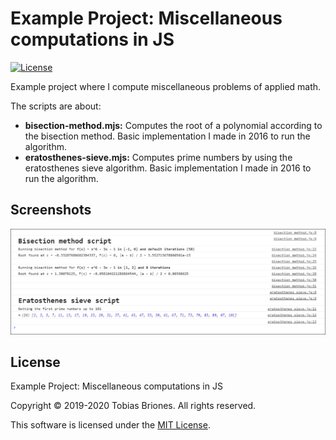 # Example Project: Miscellaneous computations in JS
[![License](https://img.shields.io/github/license/TobiasBriones/example.math.computation.js.misc_computations_in_js)](https://github.com/TobiasBriones/example.math.computation.js.misc_computations_in_js/blob/master/LICENSE)

Example project where I compute miscellaneous problems of applied math.

The scripts are about:
* **bisection-method.mjs:** Computes the root of a polynomial according to the bisection method. Basic implementation I
 made in 2016 to run the algorithm.
* **eratosthenes-sieve.mjs:** Computes prime numbers by using the eratosthenes sieve algorithm. Basic implementation I
 made in 2016 to run the algorithm.

## Screenshots
[![Screenshot 1](https://raw.githubusercontent.com/TobiasBriones/images/master/example-projects/example.math.computation.js.misc-computations-in-js/screenshot-1.png)](https://github.com/TobiasBriones/images/tree/master/example-projects)

## License
Example Project: Miscellaneous computations in JS

Copyright © 2019-2020 Tobias Briones. All rights reserved.

This software is licensed under the [MIT License](https://github.com/TobiasBriones/example.math.computation.js.misc-computations-in-js/blob/master/LICENSE).
